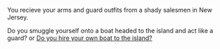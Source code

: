 You recieve your arms and guard outfits from a shady salesmen in New Jersey.

Do you smuggle yourself onto a boat headed to the island and act like a guard?
or
[Do you hire your own boat to the island?](Hire.md)